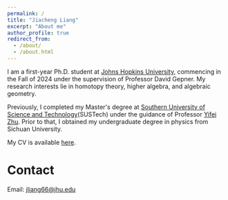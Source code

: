 ```yaml
---
permalink: /
title: "Jiacheng Liang"
excerpt: "About me"
author_profile: true
redirect_from: 
  - /about/
  - /about.html
---
```


I am a first-year Ph.D. student at [Johns Hopkins University](https://mathematics.jhu.edu/), commencing in the Fall of 2024 under the supervision of Professor David Gepner. My research interests lie in homotopy theory, higher algebra, and algebraic geometry.

Previously, I completed my Master's degree at [Southern University of Science and Technology](https://www.sustech.edu.cn/en/)(SUSTech) under the guidance of Professor [Yifei Zhu](https://yifeizhu.github.io/). Prior to that, I obtained my undergraduate degree in physics from Sichuan University.

My CV is available [here](https://552jc.github.io/ljc552.github.io/files/resume.pdf).

Contact
======
Email: jliang66@jhu.edu
